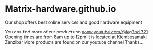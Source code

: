 # Matrix-hardware.github.io
Our shop offers best online services and good hardware equipment

You cna find more of our products on
     www.youtube.com/@leg3nd.721
Opening times are from 8am up to 12pm
it is located at Kiembesamaki Zanzibar
More products are found on our youtube channel
Thanks...
